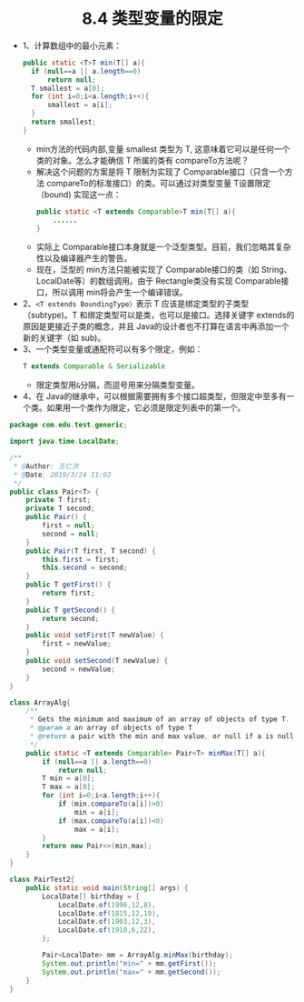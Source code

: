 <div align=center><h1>8.4 类型变量的限定</h1></div>

* 1、计算数组中的最小元素：
  ```java
  public static <T>T min(T[] a){
    if (null==a || a.length==0)
        return null;
    T smallest = a[0];
    for (int i=0;i<a.length;i++){
        smallest = a[i];
    }
    return smallest;
  }
  ```
	* min方法的代码内部,变量 smallest 类型为 T, 这意味着它可以是任何一个类的对象。怎么才能确信 T 所属的类有 compareTo方法呢？
	* 解决这个问题的方案是将 T 限制为实现了 Comparable接口（只含一个方法 compareTo的标准接口）的类。可以通过对类型变量 T设置限定（bound) 实现这一点：
	  ```java
	  public static <T extends Comparable>T min(T[] a){
	      ......
	  }
	  ``` 
	* 实际上 Comparable接口本身就是一个泛型类型。目前，我们忽略其复杂性以及编译器产生的警告。
	* 现在，泛型的 min方法只能被实现了 Comparable接口的类（如 String、LocalDate等）的数组调用。由于 Rectangle类没有实现 Comparable接口，所以调用 min将会产生一个编译错误。
* 2、`<T extends BoundingType〉`表示 T 应该是绑定类型的子类型 （subtype)。T 和绑定类型可以是类，也可以是接口。选择关键字 extends的原因是更接近子类的概念，并且 Java的设计者也不打算在语言中再添加一个新的关键字（如 sub)。
* 3、一个类型变量或通配符可以有多个限定，例如：
  ```java
  T extends Comparable & Serializable
  ```
	* 限定类型用`&`分隔，而逗号用来分隔类型变量。
* 4、在 Java的继承中，可以根据需要拥有多个接口超类型，但限定中至多有一个类。如果用一个类作为限定，它必须是限定列表中的第一个。

```java
package com.edu.test.generic;

import java.time.LocalDate;

/**
 * @Author: 王仁洪
 * @Date: 2019/3/24 11:02
 */
public class Pair<T> {
    private T first;
    private T second;
    public Pair() {
        first = null;
        second = null;
    }
    public Pair(T first, T second) {
        this.first = first;
        this.second = second;
    }
    public T getFirst() {
        return first;
    }
    public T getSecond() {
        return second;
    }
    public void setFirst(T newValue) {
        first = newValue;
    }
    public void setSecond(T newValue) {
        second = newValue;
    }
}

class ArrayAlg{
    /**
     * Gets the minimum and maximum of an array of objects of type T.
     * @param a an array of objects of type T
     * @return a pair with the min and max value, or null if a is null or empty
     */
    public static <T extends Comparable> Pair<T> minMax(T[] a){
        if (null==a || a.length==0)
            return null;
        T min = a[0];
        T max = a[0];
        for (int i=0;i<a.length;i++){
            if (min.compareTo(a[i])>0)
                min = a[i];
            if (max.compareTo(a[i])<0)
                max = a[i];
        }
        return new Pair<>(min,max);
    }
}

class PairTest2{
    public static void main(String[] args) {
        LocalDate[] birthday = {
            LocalDate.of(1996,12,8),
            LocalDate.of(1815,12,10),
            LocalDate.of(1903,12,3),
            LocalDate.of(1910,6,22),
        };

        Pair<LocalDate> mm = ArrayAlg.minMax(birthday);
        System.out.println("min=" + mm.getFirst());
        System.out.println("max=" + mm.getSecond());
    }
}
```

































